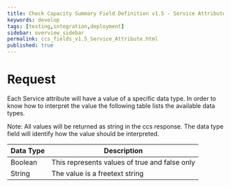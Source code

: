 ```yaml
---
title: Check Capacity Summary Field Definition v1.5 - Service Attribute Overview
keywords: develop
tags: [testing,integration,deployment]
sidebar: overview_sidebar
permalink: ccs_fields_v1.5_Service_Attribute.html
published: true
---
```


# Request 
Each Service attribute will have a value of a specific data type.  In order to know how to interpret the value the following table lists the available data types.

Note: All values will be returned as string in the ccs response.  The data type field will identify how the value should be interpreted.

| **Data Type**    | **Description**    |
|-----------------|----------------|
|Boolean	  | This represents values of true and false only |
|String     |	The value is a freetext string |


